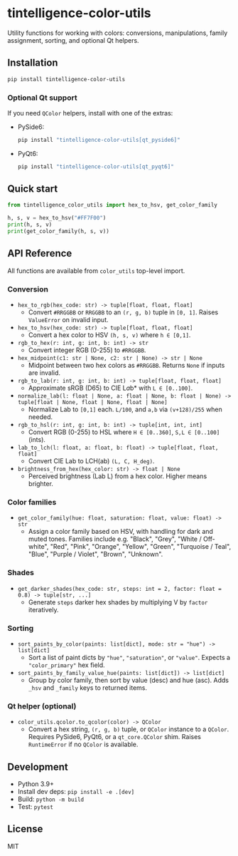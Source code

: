 # tintelligence-color-utils

Utility functions for working with colors: conversions, manipulations, family assignment, sorting, and optional Qt helpers.

## Installation

```bash
pip install tintelligence-color-utils
```

### Optional Qt support
If you need `QColor` helpers, install with one of the extras:

- PySide6:
  ```bash
  pip install "tintelligence-color-utils[qt_pyside6]"
  ```
- PyQt6:
  ```bash
  pip install "tintelligence-color-utils[qt_pyqt6]"
  ```

## Quick start

```python
from tintelligence_color_utils import hex_to_hsv, get_color_family

h, s, v = hex_to_hsv("#FF7F00")
print(h, s, v)
print(get_color_family(h, s, v))
```

## API Reference
All functions are available from `color_utils` top-level import.

### Conversion
- `hex_to_rgb(hex_code: str) -> tuple[float, float, float]`
  - Convert `#RRGGBB` or `RRGGBB` to an `(r, g, b)` tuple in `[0, 1]`. Raises `ValueError` on invalid input.
- `hex_to_hsv(hex_code: str) -> tuple[float, float, float]`
  - Convert a hex color to HSV `(h, s, v)` where `h ∈ [0,1]`.
- `rgb_to_hex(r: int, g: int, b: int) -> str`
  - Convert integer RGB (0-255) to `#RRGGBB`.
- `hex_midpoint(c1: str | None, c2: str | None) -> str | None`
  - Midpoint between two hex colors as `#RRGGBB`. Returns `None` if inputs are invalid.
- `rgb_to_lab(r: int, g: int, b: int) -> tuple[float, float, float]`
  - Approximate sRGB (D65) to CIE L*a*b* with `L ∈ [0..100]`.
- `normalize_lab(l: float | None, a: float | None, b: float | None) -> tuple[float | None, float | None, float | None]`
  - Normalize Lab to `[0,1]` each. `L/100`, and `a,b` via `(v+128)/255` when needed.
- `rgb_to_hsl(r: int, g: int, b: int) -> tuple[int, int, int]`
  - Convert RGB (0-255) to HSL where `H ∈ [0..360]`, `S,L ∈ [0..100]` (ints).
- `lab_to_lch(l: float, a: float, b: float) -> tuple[float, float, float]`
  - Convert CIE Lab to LCH(ab) `(L, C, H_deg)`.
- `brightness_from_hex(hex_color: str) -> float | None`
  - Perceived brightness (Lab L) from a hex color. Higher means brighter.

### Color families
- `get_color_family(hue: float, saturation: float, value: float) -> str`
  - Assign a color family based on HSV, with handling for dark and muted tones. Families include e.g. "Black", "Grey", "White / Off-white", "Red", "Pink", "Orange", "Yellow", "Green", "Turquoise / Teal", "Blue", "Purple / Violet", "Brown", "Unknown".

### Shades
- `get_darker_shades(hex_code: str, steps: int = 2, factor: float = 0.8) -> tuple[str, ...]`
  - Generate `steps` darker hex shades by multiplying V by `factor` iteratively.

### Sorting
- `sort_paints_by_color(paints: list[dict], mode: str = "hue") -> list[dict]`
  - Sort a list of paint dicts by `"hue"`, `"saturation"`, or `"value"`. Expects a `"color_primary"` hex field.
- `sort_paints_by_family_value_hue(paints: list[dict]) -> list[dict]`
  - Group by color family, then sort by value (desc) and hue (asc). Adds `_hsv` and `_family` keys to returned items.

### Qt helper (optional)
- `color_utils.qcolor.to_qcolor(color) -> QColor`
  - Convert a hex string, `(r, g, b)` tuple, or `QColor` instance to a `QColor`. Requires PySide6, PyQt6, or a `qt_core.QColor` shim. Raises `RuntimeError` if no `QColor` is available.

## Development

- Python 3.9+
- Install dev deps: `pip install -e .[dev]`
- Build: `python -m build`
- Test: `pytest`

## License

MIT
